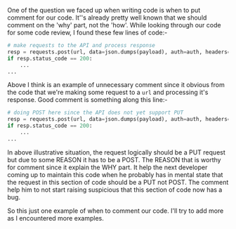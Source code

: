 <!-- 
.. link: 
.. description: 
.. tags: coding
.. date: 2014/01/17 02:07:32
.. title: When to comment ?
.. slug: when-to-comment
-->

One of the question we faced up when writing code is when to put comment for our code. It''s already pretty well known that we should comment on the 'why' part, not the 'how'. While looking through our code for some code review, I found these few lines of code:-

```python
# make requests to the API and process response
resp = requests.post(url, data=json.dumps(payload), auth=auth, headers=headers)
if resp.status_code == 200:
    ...
...
```
Above I think is an example of unnecessary comment since it obvious from the code that we're making some request to a `url` and processing it's response. Good comment is something along this line:-

```python
# doing POST here since the API does not yet support PUT
resp = requests.post(url, data=json.dumps(payload), auth=auth, headers=headers)
if resp.status_code == 200:
    ...
...
```
In above illustrative situation, the request logically should be a PUT request but due to some REASON it has to be a POST. The REASON that is worthy for comment since it explain the WHY part. It help the next developer coming up to maintain this code when he probably has in mental state that the request in this section of code should be a PUT not POST. The comment help him to not start raising suspicious that this section of code now has a bug.

So this just one example of when to comment our code. I'll try to add more as I encountered more examples.
